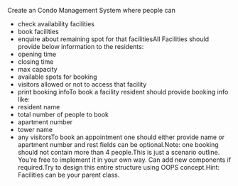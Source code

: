 Create an Condo Management System where people can
- check availability facilities
- book facilities
- enquire about remaining spot for that facilitiesAll Facilities should provide below information to the residents:
- opening time
- closing time
- max capacity
- available spots for booking
- visitors allowed or not to access that facility
- print booking infoTo book a facility resident should provide booking info like:
- resident name
- total number of people to book
- apartment number
- tower name
- any visitorsTo book an appointment one should either provide name or apartment number and rest fields can be optional.Note: one booking should not contain more than 4 people.This is just a scenario outline. You're free to implement it in your own way. Can add new components if required.Try to design this entire structure using OOPS concept.Hint: Facilities can be your parent class. 

